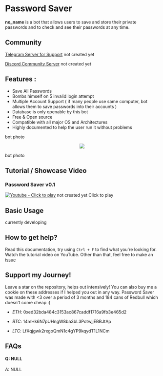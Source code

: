 # Password Saver
**no_name** is a bot that allows users to save and store their private passwords and to check and see their passwords at any time.

## Community 

[Telegram Server for Support](https://t.me/) not created yet 

[Discord Community Server](https://discord.gg/) not created yet


## **Features** : 
- Save All Passwords
- Bombs himself on 5 invalid login attempt
- Multiple Account Support ( if many people use same computer, bot allows them to save passwords into their accounts )
- Database is only openable by this bot
- Free & Open source
- Compatible with all major OS and Architectures
- Highly documented to help the user run it without problems

bot photo
<p align="center">
  <img src="https://i.imgur.com/.png">
</p>
 bot photo
 
## Tutorial / Showcase Video
### Password Saver v0.1
[![Youtube - Click to play](https://i.imgur.com/.png)](https://youtu.be/) not created yet
Click to play
 
## Basic Usage
currently developing

## How to get help? 
Read this documentation, try using `Ctrl + F` to find what you're looking for. Watch the tutorial video on YouTube. Other than that, feel free to make an [issue](https://github.com/yilmazkucuk0/Password-Saver/issues) 

## Support my Journey!
Leave a star on the repository, helps out intensively! You can also buy me a cookie on these addresses if I helped you out in any way. Password Saver was made with <3 over a period of 3 months and 184 cans of Redbull which doesn't come cheap :)

- *ETH*: 0xed32bda484c3153ac867caddf1716a9fb3e465d2

- *BTC*: 14mHk6N7pUHngW8ba3bL3PotwjjEBBJtAp

- *LTC*: LfXqjgwk2rxgoQmN1c4gYP9kqydT1L1NCm

## FAQs

#### Q: NULL
A: NULL
